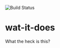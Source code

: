 ![Build Status](https://api.travis-ci.org/jaykravetz/wat-it-does.svg?branch=master)

# wat-it-does
What the heck is this?


